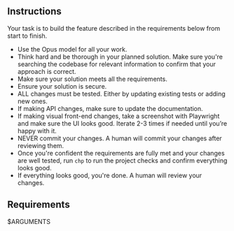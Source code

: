 ## Instructions
Your task is to build the feature described in the requirements below from start to finish.

- Use the Opus model for all your work.
- Think hard and be thorough in your planned solution. Make sure you're searching the
codebase for relevant information to confirm that your approach is correct.
- Make sure your solution meets all the requirements.
- Ensure your solution is secure.
- ALL changes must be tested. Either by updating existing tests or adding new ones.
- If making API changes, make sure to update the documentation.
- If making visual front-end changes, take a screenshot with Playwright and make sure the UI looks good. Iterate 2-3 times if needed until you’re happy with it.
- NEVER commit your changes. A human will commit your changes after reviewing them.
- Once you're confident the requirements are fully met and your changes are well tested, run `chp` to run the project checks and confirm everything looks good.
- If everything looks good, you're done. A human will review your changes.

## Requirements
$ARGUMENTS
